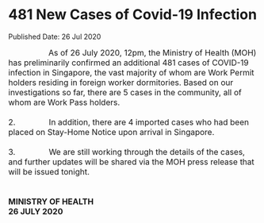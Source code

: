 <html>
    <meta http-equiv="Content-Type" content="text/html; charset=utf-8"/>
    <meta charset="utf-8"/>
    <title>481 New Cases of Covid-19 Infection</title>
    <body><h1>481 New Cases of Covid-19 Infection</h1>
    <p>Published Date: 26 Jul 2020</p> <p><span style="font-size: 16px;">&nbsp; &nbsp; &nbsp; &nbsp; &nbsp; &nbsp; &nbsp; &nbsp; &nbsp; As of 26 July 2020, 12pm, the Ministry of Health (MOH) has preliminarily confirmed an additional 481 cases of COVID-19 infection in Singapore, the vast majority of whom are Work Permit holders residing in foreign worker dormitories.&nbsp;Based on our investigations so far,&nbsp;there are 5 cases in the community, all of whom are Work Pass holders.<br><br>2.&nbsp;&nbsp;&nbsp;&nbsp;&nbsp;&nbsp;&nbsp;&nbsp;&nbsp;&nbsp;&nbsp;&nbsp;&nbsp;&nbsp;&nbsp;In addition, there are 4 imported cases who had been placed on Stay-Home Notice upon arrival in Singapore. <br><br>3.&nbsp;&nbsp;&nbsp;&nbsp;&nbsp;&nbsp;&nbsp;&nbsp;&nbsp;&nbsp;&nbsp;&nbsp;&nbsp;&nbsp;&nbsp;We are still working through the details of the cases, and further updates will be shared via the MOH press release that will be issued tonight.<br><br><br><strong>MINISTRY OF HEALTH<br></strong><strong>26 JULY 2020</strong></span></p></body>
</html>